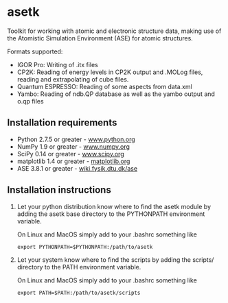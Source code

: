 asetk
=====

Toolkit for working with atomic and electronic structure data,
making use of the Atomistic Simulation Environment (ASE) for
atomic structures.

Formats supported:

 * IGOR Pro: Writing of .itx files
 * CP2K: Reading of energy levels in CP2K output and .MOLog files,
         reading and extrapolating of cube files.
 * Quantum ESPRESSO: Reading of some aspects from data.xml
 * Yambo: Reading of ndb.QP database as well as the yambo output and o.qp files


Installation requirements
-------------------------

 * Python 2.7.5 or greater - www.python.org
 * NumPy 1.9 or greater - www.numpy.org
 * SciPy 0.14 or greater - www.scipy.org
 * matplotlib 1.4 or greater - [matplotlib.org](matplotlib.org)
 * ASE 3.8.1 or greater - [wiki.fysik.dtu.dk/ase](wiki.fysik.dtu.dk/ase)

Installation instructions
-------------------------
 
 1. Let your python distribution know where to find the asetk module by adding 
    the asetk base directory to the PYTHONPATH environment variable.

    On Linux and MacOS simply add to your .bashrc something like

    ``` export PYTHONPATH=$PYTHONPATH:/path/to/asetk  ```
 2. Let your system know where to find the scripts by adding the scripts/
    directory to the PATH environment variable.

    On Linux and MacOS simply add to your .bashrc something like

    ``` export PATH=$PATH:/path/to/asetk/scripts  ```
    

